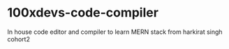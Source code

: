 # 100xdevs-code-compiler
In house code editor and compiler to learn MERN stack from harkirat singh cohort2
